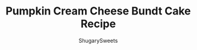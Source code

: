 ---
layout: ../../layouts/MarkdownPostLayout.astro
title: Pumpkin Cream Cheese Bundt Cake Recipe
author: ShugarySweets
pubDate: 2019-01-15
description: "How about baking up a Pumpkin Cream Cheese Bundt Cake this fall? Not only will your house smell amazing, but the flavor of this pumpkin bundt cake with cream cheese filling will knock your socks off!"
image_url: https://www.shugarysweets.com/wp-content/uploads/2019/10/pumpkin-cream-cheese-bundt-cake-facebook.jpg
tags: ["Cake","American"]
calories: 454
protein: 5
carbohydrates: 58
fats: 23
fiber: 2
ingredients: ["1 cup granulated sugar","1 cup light brown sugar, packed","1 cup vegetable oil","4 large eggs","2 1/4 cups all-purpose flour","1 teaspoon baking soda","1 teaspoon baking powder","1 teaspoon kosher salt","1 Tablespoon cinnamon","1 can (15 ounce) pure pumpkin","1/2 teaspoon ground cloves","1 teaspoon ginger","1 teaspoon nutmeg","1 package (8 ounce) cream cheese, softened","1/3 cup granulated sugar","3/4 teaspoon maple flavoring","1 large egg","4 ounce cream cheese, softened","3 Tablespoons milk","1 teaspoon maple flavoring","2 cups powdered sugar","1 cup chopped pecans"]
serves: 16
time: "1 hour 25 minutes"
prepTime: "25 minutes"
instructions: ["Preheat oven to 350 degree F. Spray a 12 cup bundt pan generously with baking spray. Set aside.","In a large bowl, combine all the ingredients for the cake, mixing until well combined. Set aside.","For the filling, in a mixing bowl, beat cream cheese with sugar, maple and egg until smooth and creamy (about 2-3 minutes). Set aside.","To assemble, fill bottom of sprayed bundt pan with about 1/2 of the batter. Spoon the cream cheese mixture into the pan, being careful not to let it touch the sides of the pan. Spoon the remaining batter over the cream cheese layer.","Bake cake in oven for 60-65 minutes. Cake will be browned and pull away from the pan when done. Remove from oven and cool 5-10 minutes in pan. Invert cake onto a cake plate and cool completely before adding frosting.","For the frosting, beat cream cheese, milk, maple, and powdered sugar together until smooth (about 3 minutes). If frosting the whole cake, spread over cooled cake and sprinkle immediately with chopped pecans. If you would rather have a thinner glaze, add a little extra milk and whisk smooth. Drizzle over cooled cake and add pecans."]
nutrition: ["454 calories","58 grams carbohydrates","67 milligrams cholesterol","23 grams fat","2 grams fiber","5 grams protein","4 grams saturated fat","249 milligrams sodium","42 grams sugar","0 grams trans fat","18 grams unsaturated fat"]
---